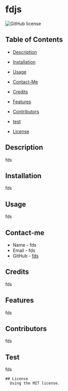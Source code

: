 # fdjs
![GitHub license](https://img.shields.io/badge/license-MIT-yellowgreen.svg)
## Table of Contents
* [Description](#description)
* [Installation](#installation)
* [Usage](#usage)
* [Contact-Me](#contact-me)
* [Credits](#credits)
* [Features](#features)
* [Contributors](#contributors)
* [test](#test)

* [License](#license)

## Description
fds
## Installation
fds
## Usage
fds
## Contact-me
* Name - fds
* Email - fds
* GitHub - [fds](https://github.com/fds/)
## Credits
fds
## Features
fds
## Contributors
fds
## Test
fds

    ## License
      Using the MIT license.
      
